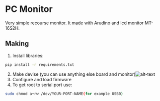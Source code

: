 # PC Monitor
Very simple recourse monitor. It made with Arudino and lcd monitor MT-16S2H.
## Making
1. Install libraries: 
```bash
pip install -r requirements.txt
```
2. Make devise (you can use anything else board and monitor)![alt-text](http://wiki.amperka.ru/_media/products:display-lcd-text-16x2:display-lcd-text-16x2-arduino-wiring.png)
3. Configure and load firmware
4. To get root to serial port use:
```bash
sudo chmod a+rw /dev/YOUR-PORT-NAME(for example USB0)
```



 
